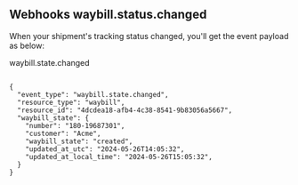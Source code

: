 ## Webhooks waybill.status.changed

When your shipment's tracking status changed, you'll get the event payload as below:

waybill.state.changed


<code>
{
  "event_type": "waybill.state.changed",
  "resource_type": "waybill",
  "resource_id": "4dcdea18-afb4-4c38-8541-9b83056a5667",
  "waybill_state": {
    "number": "180-19687301",
    "customer": "Acme",
    "waybill_state": "created",
    "updated_at_utc": "2024-05-26T14:05:32",
    "updated_at_local_time": "2024-05-26T15:05:32",
  }
}
</code>








